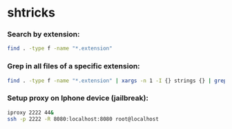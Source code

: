 # shtricks


### Search by extension:
```bash
find . -type f -name "*.extension"
```
### Grep in all files of a specific extension:
```bash
find . -type f -name "*.extension" | xargs -n 1 -I {} strings {} | grep TEXT  
```
### Setup proxy on Iphone device (jailbreak):
```bash
iproxy 2222 44&
ssh -p 2222 -R 8080:localhost:8080 root@localhost
```
